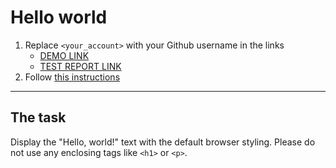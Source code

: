 # Hello world
1. Replace `<your_account>` with your Github username in the links
    - [DEMO LINK](https://herkoss.github.io/layout_hello-world/) <br>
    - [TEST REPORT LINK](https://herkossgithub.io/layout_hello-world/report/html_report/)
2. Follow [this instructions](https://mate-academy.github.io/layout_task-guideline/)
___

## The task 
Display the "Hello, world!" text with the default browser styling. Please do not 
use any enclosing tags like `<h1>` or `<p>`.
